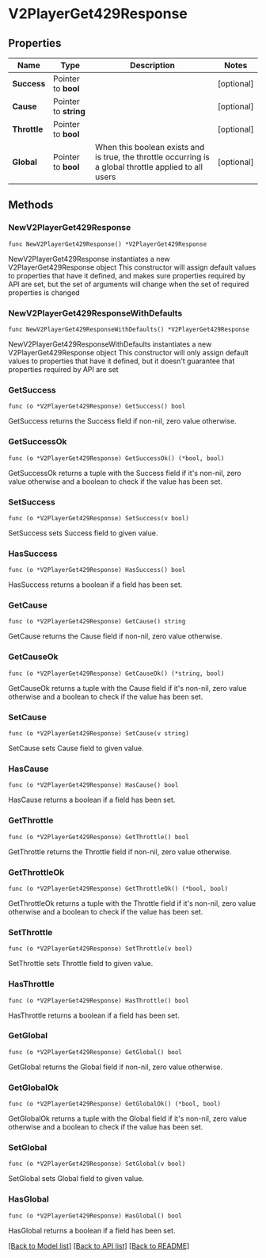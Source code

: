 # V2PlayerGet429Response

## Properties

Name | Type | Description | Notes
------------ | ------------- | ------------- | -------------
**Success** | Pointer to **bool** |  | [optional] 
**Cause** | Pointer to **string** |  | [optional] 
**Throttle** | Pointer to **bool** |  | [optional] 
**Global** | Pointer to **bool** | When this boolean exists and is true, the throttle occurring is a global throttle applied to all users | [optional] 

## Methods

### NewV2PlayerGet429Response

`func NewV2PlayerGet429Response() *V2PlayerGet429Response`

NewV2PlayerGet429Response instantiates a new V2PlayerGet429Response object
This constructor will assign default values to properties that have it defined,
and makes sure properties required by API are set, but the set of arguments
will change when the set of required properties is changed

### NewV2PlayerGet429ResponseWithDefaults

`func NewV2PlayerGet429ResponseWithDefaults() *V2PlayerGet429Response`

NewV2PlayerGet429ResponseWithDefaults instantiates a new V2PlayerGet429Response object
This constructor will only assign default values to properties that have it defined,
but it doesn't guarantee that properties required by API are set

### GetSuccess

`func (o *V2PlayerGet429Response) GetSuccess() bool`

GetSuccess returns the Success field if non-nil, zero value otherwise.

### GetSuccessOk

`func (o *V2PlayerGet429Response) GetSuccessOk() (*bool, bool)`

GetSuccessOk returns a tuple with the Success field if it's non-nil, zero value otherwise
and a boolean to check if the value has been set.

### SetSuccess

`func (o *V2PlayerGet429Response) SetSuccess(v bool)`

SetSuccess sets Success field to given value.

### HasSuccess

`func (o *V2PlayerGet429Response) HasSuccess() bool`

HasSuccess returns a boolean if a field has been set.

### GetCause

`func (o *V2PlayerGet429Response) GetCause() string`

GetCause returns the Cause field if non-nil, zero value otherwise.

### GetCauseOk

`func (o *V2PlayerGet429Response) GetCauseOk() (*string, bool)`

GetCauseOk returns a tuple with the Cause field if it's non-nil, zero value otherwise
and a boolean to check if the value has been set.

### SetCause

`func (o *V2PlayerGet429Response) SetCause(v string)`

SetCause sets Cause field to given value.

### HasCause

`func (o *V2PlayerGet429Response) HasCause() bool`

HasCause returns a boolean if a field has been set.

### GetThrottle

`func (o *V2PlayerGet429Response) GetThrottle() bool`

GetThrottle returns the Throttle field if non-nil, zero value otherwise.

### GetThrottleOk

`func (o *V2PlayerGet429Response) GetThrottleOk() (*bool, bool)`

GetThrottleOk returns a tuple with the Throttle field if it's non-nil, zero value otherwise
and a boolean to check if the value has been set.

### SetThrottle

`func (o *V2PlayerGet429Response) SetThrottle(v bool)`

SetThrottle sets Throttle field to given value.

### HasThrottle

`func (o *V2PlayerGet429Response) HasThrottle() bool`

HasThrottle returns a boolean if a field has been set.

### GetGlobal

`func (o *V2PlayerGet429Response) GetGlobal() bool`

GetGlobal returns the Global field if non-nil, zero value otherwise.

### GetGlobalOk

`func (o *V2PlayerGet429Response) GetGlobalOk() (*bool, bool)`

GetGlobalOk returns a tuple with the Global field if it's non-nil, zero value otherwise
and a boolean to check if the value has been set.

### SetGlobal

`func (o *V2PlayerGet429Response) SetGlobal(v bool)`

SetGlobal sets Global field to given value.

### HasGlobal

`func (o *V2PlayerGet429Response) HasGlobal() bool`

HasGlobal returns a boolean if a field has been set.


[[Back to Model list]](../README.md#documentation-for-models) [[Back to API list]](../README.md#documentation-for-api-endpoints) [[Back to README]](../README.md)


